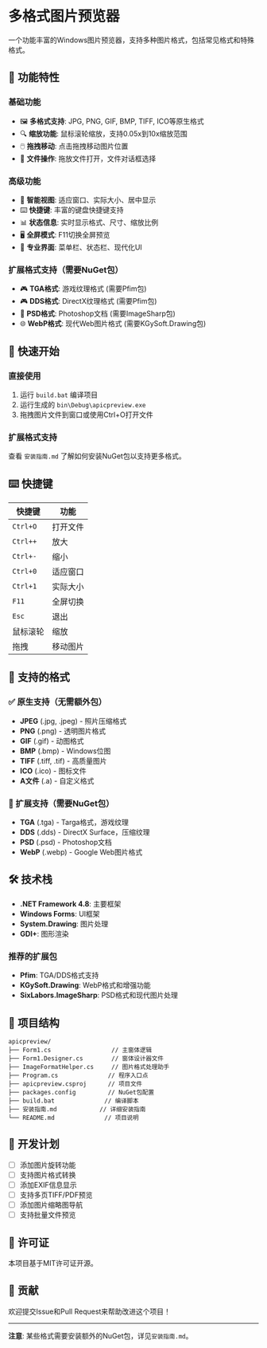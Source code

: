 # 多格式图片预览器

一个功能丰富的Windows图片预览器，支持多种图片格式，包括常见格式和特殊格式。

## 🎯 功能特性

### 基础功能
- 🖼️ **多格式支持**: JPG, PNG, GIF, BMP, TIFF, ICO等原生格式
- 🔍 **缩放功能**: 鼠标滚轮缩放，支持0.05x到10x缩放范围
- 🖱️ **拖拽移动**: 点击拖拽移动图片位置
- 📂 **文件操作**: 拖放文件打开，文件对话框选择

### 高级功能
- 🎯 **智能视图**: 适应窗口、实际大小、居中显示
- ⌨️ **快捷键**: 丰富的键盘快捷键支持
- 📊 **状态信息**: 实时显示格式、尺寸、缩放比例
- 🖥️ **全屏模式**: F11切换全屏预览
- 🎨 **专业界面**: 菜单栏、状态栏、现代化UI

### 扩展格式支持（需要NuGet包）
- 🎮 **TGA格式**: 游戏纹理格式 (需要Pfim包)
- 🎮 **DDS格式**: DirectX纹理格式 (需要Pfim包)  
- 🎨 **PSD格式**: Photoshop文档 (需要ImageSharp包)
- 🌐 **WebP格式**: 现代Web图片格式 (需要KGySoft.Drawing包)

## 🚀 快速开始

### 直接使用
1. 运行 `build.bat` 编译项目
2. 运行生成的 `bin\Debug\apicpreview.exe`
3. 拖拽图片文件到窗口或使用Ctrl+O打开文件

### 扩展格式支持
查看 `安装指南.md` 了解如何安装NuGet包以支持更多格式。

## ⌨️ 快捷键

| 快捷键 | 功能 |
|--------|------|
| `Ctrl+O` | 打开文件 |
| `Ctrl++` | 放大 |
| `Ctrl+-` | 缩小 |
| `Ctrl+0` | 适应窗口 |
| `Ctrl+1` | 实际大小 |
| `F11` | 全屏切换 |
| `Esc` | 退出 |
| 鼠标滚轮 | 缩放 |
| 拖拽 | 移动图片 |

## 📁 支持的格式

### ✅ 原生支持（无需额外包）
- **JPEG** (.jpg, .jpeg) - 照片压缩格式
- **PNG** (.png) - 透明图片格式  
- **GIF** (.gif) - 动图格式
- **BMP** (.bmp) - Windows位图
- **TIFF** (.tiff, .tif) - 高质量图片
- **ICO** (.ico) - 图标文件
- **A文件** (.a) - 自定义格式

### 🔧 扩展支持（需要NuGet包）
- **TGA** (.tga) - Targa格式，游戏纹理
- **DDS** (.dds) - DirectX Surface，压缩纹理
- **PSD** (.psd) - Photoshop文档
- **WebP** (.webp) - Google Web图片格式

## 🛠️ 技术栈

- **.NET Framework 4.8**: 主要框架
- **Windows Forms**: UI框架
- **System.Drawing**: 图片处理
- **GDI+**: 图形渲染

### 推荐的扩展包
- **Pfim**: TGA/DDS格式支持
- **KGySoft.Drawing**: WebP格式和增强功能
- **SixLabors.ImageSharp**: PSD格式和现代图片处理

## 📂 项目结构

```
apicpreview/
├── Form1.cs                 // 主窗体逻辑
├── Form1.Designer.cs        // 窗体设计器文件
├── ImageFormatHelper.cs     // 图片格式处理助手
├── Program.cs              // 程序入口点
├── apicpreview.csproj      // 项目文件
├── packages.config         // NuGet包配置
├── build.bat              // 编译脚本
├── 安装指南.md            // 详细安装指南
└── README.md              // 项目说明
```

## 🔄 开发计划

- [ ] 添加图片旋转功能
- [ ] 支持图片格式转换
- [ ] 添加EXIF信息显示
- [ ] 支持多页TIFF/PDF预览
- [ ] 添加图片缩略图导航
- [ ] 支持批量文件预览

## 📝 许可证

本项目基于MIT许可证开源。

## 🤝 贡献

欢迎提交Issue和Pull Request来帮助改进这个项目！

---

**注意**: 某些格式需要安装额外的NuGet包，详见`安装指南.md`。 